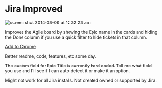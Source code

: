 # Jira Improved

![screen shot 2014-08-06 at 12 32 23 am](https://cloud.githubusercontent.com/assets/51505/3828451/d862c4ee-1d77-11e4-9190-b45e7ab2ba09.png)


Improves the Agile board by showing the Epic name in the cards and hiding the Done column if you use a quick filter to hide tickets in that column.


[Add to Chrome](https://chrome.google.com/webstore/detail/jira-improved/mdfbpeoaadkecmpingophakekbicinip)

Better readme, code, features, etc some day.

The custom field for Epic Title is currently hard coded. Tell me what field you use and I'll see if I can auto-detect it or make it an option.


Might not work for all Jira installs. Not created owned or supported by Jira. 
